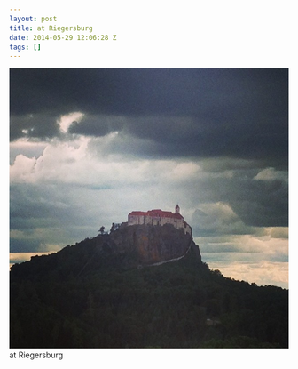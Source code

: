 ```yaml
---
layout: post
title: at Riegersburg
date: 2014-05-29 12:06:28 Z
tags: []
---
```

![](/media/2014/05/87194687189.jpg)
at Riegersburg
